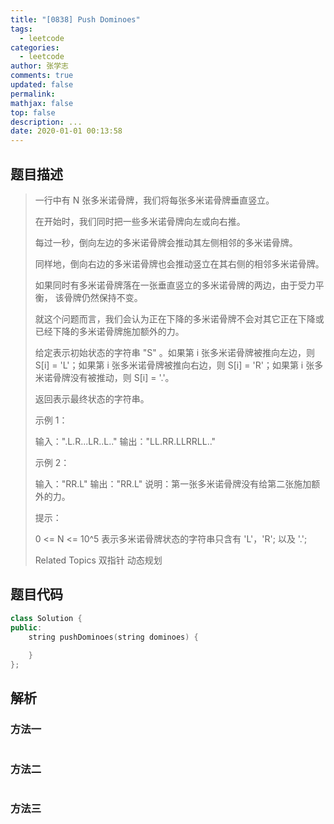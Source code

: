 ```yaml
---
title: "[0838] Push Dominoes"
tags:
  - leetcode
categories:
  - leetcode
author: 张学志
comments: true
updated: false
permalink:
mathjax: false
top: false
description: ...
date: 2020-01-01 00:13:58
---
```


## 题目描述

> 一行中有 N 张多米诺骨牌，我们将每张多米诺骨牌垂直竖立。 
> 
> 在开始时，我们同时把一些多米诺骨牌向左或向右推。 
> 
> 
> 
> 每过一秒，倒向左边的多米诺骨牌会推动其左侧相邻的多米诺骨牌。 
> 
> 同样地，倒向右边的多米诺骨牌也会推动竖立在其右侧的相邻多米诺骨牌。 
> 
> 如果同时有多米诺骨牌落在一张垂直竖立的多米诺骨牌的两边，由于受力平衡， 该骨牌仍然保持不变。 
> 
> 就这个问题而言，我们会认为正在下降的多米诺骨牌不会对其它正在下降或已经下降的多米诺骨牌施加额外的力。 
> 
> 给定表示初始状态的字符串 "S" 。如果第 i 张多米诺骨牌被推向左边，则 S[i] = 'L'；如果第 i 张多米诺骨牌被推向右边，则 S[i] = 'R'；如果第 i 张多米诺骨牌没有被推动，则 S[i] = '.'。 
> 
> 返回表示最终状态的字符串。 
> 
> 示例 1： 
> 
> 输入：".L.R...LR..L.."
> 输出："LL.RR.LLRRLL.." 
> 
> 示例 2： 
> 
> 输入："RR.L"
> 输出："RR.L"
> 说明：第一张多米诺骨牌没有给第二张施加额外的力。 
> 
> 提示： 
> 
> 
> 0 <= N <= 10^5 
> 表示多米诺骨牌状态的字符串只含有 'L'，'R'; 以及 '.'; 
> 
> Related Topics 双指针 动态规划

## 题目代码

```cpp
class Solution {
public:
    string pushDominoes(string dominoes) {
        
    }
};
```

## 解析

### 方法一

```cpp

```

### 方法二

```cpp

```

### 方法三

```cpp

```

